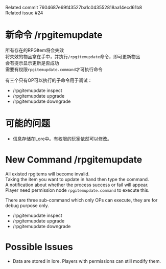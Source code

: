 Related commit 7604687e69f43527ba1c043552818aa14ecd61b8  
Related issue #24

# 新命令 /rpgitemupdate
所有存在的RPGItem将会失效  
将失效的物品拿在手中，并执行`/rpgitemupdate`命令，即可更新物品  
会有提示显示更新是否成功  
需要有权限`rpgitemupdate.command`才可执行命令

有三个只有OP可以执行的子命令用于调试：

- /rpgitemupdate inspect
- /rpgitemupdate upgrade
- /rpgitemupdate downgrade

# 可能的问题

- 信息存储在Lore中。有权限的玩家依然可以修改。

# New Command /rpgitemupdate
All existed rpgitems will become invalid.  
Taking the item you want to update in hand then type the command.  
A notification about whether the process success or fail will appear.  
Player need permission node `rpgitemupdate.command` to execute this.

There are three sub-command which only OPs can execute, they are for debug purpose only.

- /rpgitemupdate inspect
- /rpgitemupdate upgrade
- /rpgitemupdate downgrade

# Possible Issues

- Data are stored in lore. Players with permissions can still modify them.